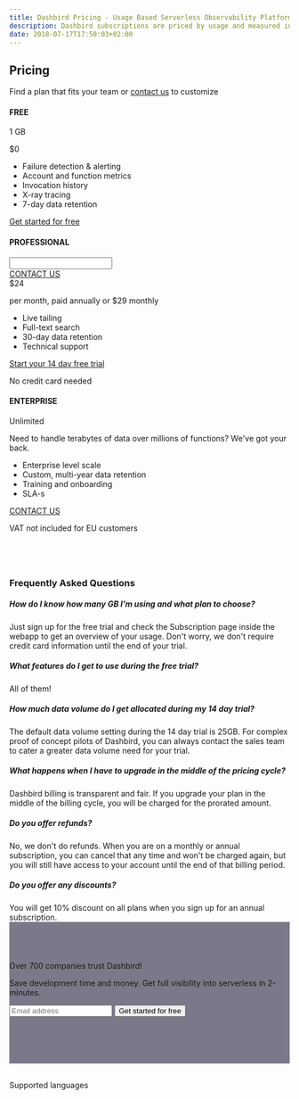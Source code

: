 ```yaml
---
title: Dashbird Pricing - Usage Based Serverless Observability Platform
description: Dashbird subscriptions are priced by usage and measured in GB. The plans currently cover AWS Lambda, AWS X-Ray and API Gateway and offer wide range of monitoring, alerting and debugging features. Great value for money!
date: 2018-07-17T17:50:03+02:00
---
```


<script>
  document
    .querySelector('#navigation ul li.nav-item.pricing')
    .classList
    .add('active')

</script>

<section class="container dark-bg pricing-page" >

  <div class="row">
    <div class="col text-center mt-5 mb-3">
      <h1 class="roboto-mono">Pricing</h1>
      <p class="h5 mt-3 mb-5 sf-ui-text">Find a plan that fits your team or <a href='/contact-sales'>contact us</a> to customize</p>
    </div>
  </div>

  <div class="row justify-content-md-center align-items-center sf-ui-text">  
    <div class="col-sm-12 col-md-12 mb-5">
      <div class="row">
        <div class="col-12 col-md-4 mw-250 mt-4 flex-order-2">
          <div class="pricing-box bg-white top-lgreen text-center p-4 pb-md-0">
            <h4 class="mt-md-2 mb-md-3 lgreen roboto-mono">FREE</h4>
            <p class="h4">1 GB </p>
            <p class="pricing-desc"></p>
            <p class="pricing-val">$0</p>
            <p class="pricing-val-spec"></p>
          </div>
          <div class='text-center p-4 pt-0 bg-white'>
            <ul class='pricing-features pb-3'>
              <li>Failure detection & alerting</li>
              <li>Account and function metrics</li>
              <li>Invocation history</li>
              <li>X-ray tracing</li>
              <li>7-day data retention</li>
            </ul>
            <a class="btn cta-btn cta-pink w-100" role="button" href='/register' target='_blank'>Get started for free</a>
          </div>
        </div>
        <div class="col-12 col-md-4 mw-250 flex-order-1">
          <div class="col-inner">
            <div class="pricing-box bg-white top-lpurple text-center pt-4 pl-4 pr-4 pb-1">
              <h4 class="mt-2 mb-4 lpurple">PROFESSIONAL</h4>
              <div class='row' id='custom' style='display:none'>
                <div class='col'>
                  <a class="btn cta-btn cta-secondary" role="button" href='/contact-us' target='_blank'>CONTACT US</a>
                </div>
              </div>
              <div id='priced' class="pb-3">
                <div class='row' >
                  <div class="priced-slider p-4 pt-7 pb-3 w-100">
                    <input id="price-slider" type="text" data-slider-ticks="[1, 2, 3, 4, 5, 6]" data-slider-ticks-snap-bounds="6" data-slider-value="3" data-slider-ticks-labels="['5 GB', '25', '100', 200', '300', '300+']"/>
                  </div>
                </div>
              <div class='row d-none no-price' id='custom'>
                <div class='col'>
                  <a class="btn cta-btn cta-secondary" role="button" href='/contact-us' target='_blank'>CONTACT US</a>
                </div>
              </div>
                <div class='row has-price' >
                  <div class='col'>
                    <span class="h1">$<span id='annual-cost'>24</span></span>
                  </div>
                </div>
                <p class="text-center text-secondary my-2 small has-price">per month, paid annually or $<span id='monthly-cost'>29</span> monthly</p>
              </div>
            </div>
            <div class='text-center  p-4 pt-0 bg-white'>
              <ul class='pricing-features pb-3'>
                  <li>Live tailing</li>
                  <li>Full-text search</li>
                  <li>30-day data retention</li>
                  <li>Technical support</li>
                </ul>
              <a class="btn cta-btn cta-pink w-100" role="button" href='/register' target='_blank'>Start your 14 day free trial</a>
              <p class="text-center text-secondary small p-1 m-0">No credit card needed</p>
            </div>
          </div>
        </div>
        <div class="col-12 col-md-4 mw-250 mt-4 flex-order-3">
          <div class="pricing-box bg-white top-lorange text-center p-4 pb-md-0 ">
            <h4 class="mt-2 mb-3 lorange roboto-mono">ENTERPRISE</h4>
            <p class=" h4">Unlimited</p>
            <p class="pricing-desc" id="enterprise">Need to handle terabytes of data over millions of functions? We've got your back.</p>
            <p class="pricing-val"></p>
            <p class="pricing-val-spec"></p>
          </div>
          <div class='text-center p-4 pt-0 bg-white'>
            <ul class='pricing-features pb-3'>
              <li>Enterprise level scale</li>
              <li>Custom, multi-year data retention</li>
              <li>Training and onboarding</li>
              <li>SLA-s</li>
            </ul>
            <a class="btn cta-btn cta-pink w-100" role="button" href='/contact-us' target='_blank'>CONTACT US</a>
          </div>
        </div>
      </div>
      <div class="row">
        <p class="price-vat text-center small w-100 pt-4">VAT not included for EU customers</p>
      </div>
    </div>
  </div>
</section>

<section class="container-fluid blue-bg pricing-page" >
    <div class="container">
      <div class="row">
        <div class="col-lg-8 col-12 pb-5 m-auto">
        <h3 class='text-center mb-5 roboto-mono' style='margin-top: 80px;'>Frequently Asked Questions</h3>
        <div class='accordion' id='faqs'>
          <div class='card'>
            <div class="card-header" id="headingOne">
              <h5 class="mb-0"class="btn" type="button" data-toggle="collapse" data-target="#collapseOne" aria-expanded="true" aria-controls="collapseOne">
                  How do I know how many GB I'm using and what plan to choose?
                <!-- </button> -->
              </h5>
            </div>
            <div id="collapseOne" class="collapse hide" aria-labelledby="headingOne" data-parent="#accordionExample">
              <div class="card-body">
                Just sign up for the free trial and check the Subscription page inside the webapp to get an overview of your usage. Don't worry, we don't require credit card information until the end of your trial.
              </div>
            </div>
          </div>
          <div class='card'>
            <div class="card-header" id="headingTwo">
              <h5 class="mb-0" class="btn" type="button" data-toggle="collapse" data-target="#collapseTwo" aria-expanded="true" aria-controls="collapseTwo">
                  What features do I get to use during the free trial?
              </h5>
            </div>
            <div id="collapseTwo" class="collapse hide" aria-labelledby="headingTwo" data-parent="#accordionExample">
              <div class="card-body">
              All of them!
              </div>
            </div>
          </div>
          <div class='card'>
            <div class="card-header" id="headingSix">
              <h5 class="mb-0" class="btn" type="button" data-toggle="collapse" data-target="#collapseSix" aria-expanded="true" aria-controls="collapseSix">
                 How much data volume do I get allocated during my 14 day trial? 
              </h5>
            </div>
            <div id="collapseSix" class="collapse hide" aria-labelledby="headingSix" data-parent="#accordionExample">
              <div class="card-body">
              The default data volume setting during the 14 day trial is 25GB. For complex proof of concept pilots of Dashbird, you can always contact the sales team to cater a greater data volume need for your trial.
              </div>
            </div>
          </div>
          <div class='card'>
            <div class="card-header" id="headingThree">
              <h5 class="mb-0" class="btn" type="button" data-toggle="collapse" data-target="#collapseThree" aria-expanded="true" aria-controls="collapseThree">
                  What happens when I have to upgrade in the middle of the pricing cycle?
              </h5>
            </div>
            <div id="collapseThree" class="collapse hide" aria-labelledby="headingThree" data-parent="#accordionExample">
              <div class="card-body">
                Dashbird billing is transparent and fair. If you upgrade your plan in the middle of the billing cycle, you will be charged for the prorated amount.
              </div>
            </div>
          </div>
          <div class='card'>
            <div class="card-header" id="headingFour">
              <h5 class="mb-0" class="btn" type="button" data-toggle="collapse" data-target="#collapseFour" aria-expanded="true" aria-controls="collapseFour">
                  Do you offer refunds?
              </h5>
            </div>
            <div id="collapseFour" class="collapse hide" aria-labelledby="headingFour" data-parent="#accordionExample">
              <div class="card-body">
                No, we don't do refunds. When you are on a monthly or annual subscription, you can cancel that any time and won't be charged again, but you will still have access to your account until the end of that billing period.
              </div>
            </div>
          </div>
          <div class='card'>
            <div class="card-header" id="headingFive">
              <h5 class="mb-0" class="btn" type="button" data-toggle="collapse" data-target="#collapseFive" aria-expanded="true" aria-controls="collapseFive">
                  Do you offer any discounts?
              </h5>
            </div>
            <div id="collapseFive" class="collapse hide" aria-labelledby="headingFive" data-parent="#accordionExample">
              <div class="card-body">
                You will get 10% discount on all plans when you sign up for an annual subscription.
              </div>
            </div>
          </div>
        </div>
      </div>
    </div>
  </div>
</section>

<section class="container-fluid" style='background-image: url("/images/blake.jpg"); background-size: cover;box-shadow: inset 0 0 0 1000px rgba(35, 34, 61, 0.6); padding-top: 70px; padding-bottom: 70px;'>
    <div class="row justify-content-center">
      <div class="col-lg-6 center p-2 cta-black bg-cta text-center">
        <span class="h3 roboto-mono mt-5 mb-4 d-block">Over 700 companies trust Dashbird!</span>
        <p class="mt-3 lh-3 d-block">Save development time and money. Get full visibility into serverless in 2-minutes.</p>
        <form class='form-inline justify-content-center mt-md-5 mb-5' name="trial-form">
            <input type="email" class="cta-input mb-2 mb-md-0 mt-5 mt-md-0 mr-md-2 d-block d-md-inline" placeholder='Email address' name="email" required>
            <button class="d-block d-md-inline cta-btn cta-pink" id='signup' type="submit">Get started for free</button>
        </form>
      </div>
    </div>
</section>

<section class="container-fluid dark-bg">
  <div class="row justify-content-center">
    <div class='col-12 col-md-7 text-center' style='padding-top: 30px;'>
        <span class='mx-auto roboto-mono text-light-gray'>Supported languages</span>
      <div class='row content-justify-center align-items-center' style='margin-top: 30px; margin-bottom: 40px;'>
        <div class='col-12 languages-icons '>
          <img class="b-lazy" src="data:image/gif;base64,R0lGODlhAQABAAAAACH5BAEKAAEALAAAAAABAAEAAAICTAEAOw=="  data-src='/images/socialproof/logo-python@2x.png'>
          <img class="b-lazy" src="data:image/gif;base64,R0lGODlhAQABAAAAACH5BAEKAAEALAAAAAABAAEAAAICTAEAOw=="  data-src='/images/socialproof/logo-java@2x.png'>
          <img class="b-lazy" src="data:image/gif;base64,R0lGODlhAQABAAAAACH5BAEKAAEALAAAAAABAAEAAAICTAEAOw=="  data-src='/images/socialproof/logo-csharp@2x.png'>
          <img class="b-lazy" src="data:image/gif;base64,R0lGODlhAQABAAAAACH5BAEKAAEALAAAAAABAAEAAAICTAEAOw=="  data-src='/images/socialproof/logo-nodejs@2x.png'>
          <img class="b-lazy" src="data:image/gif;base64,R0lGODlhAQABAAAAACH5BAEKAAEALAAAAAABAAEAAAICTAEAOw=="  data-src='/images/socialproof/logo-go@2x.png'>
        </div>
      </div>
    </div>
  </div>
</section>

<script>
  fbq('track', 'ViewContent', {
    content_ids: 'pricing',
  });
</script>

